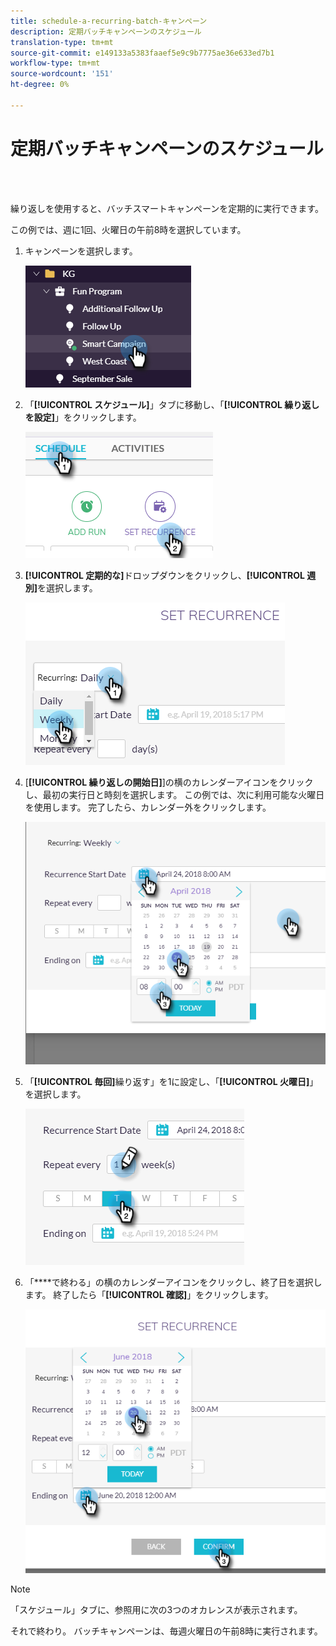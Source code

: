 ```yaml
---
title: schedule-a-recurring-batch-キャンペーン
description: 定期バッチキャンペーンのスケジュール
translation-type: tm+mt
source-git-commit: e149133a5383faaef5e9c9b7775ae36e633ed7b1
workflow-type: tm+mt
source-wordcount: '151'
ht-degree: 0%

---
```



# 定期バッチキャンペーンのスケジュール

<br> 

繰り返しを使用すると、バッチスマートキャンペーンを定期的に実行できます。

この例では、週に1回、火曜日の午前8時を選択しています。

1. キャンペーンを選択します。

   ![イメージ1](/help/sky/assets/smart-campaigns/schedule-a-recurring-batch-campaign/schedule-a-recurring-batch-campaign-1.png)

1. 「**[!UICONTROL スケジュール]**」タブに移動し、「**[!UICONTROL 繰り返しを設定]**」をクリックします。

   ![イメージ2](/help/sky/assets/smart-campaigns/schedule-a-recurring-batch-campaign/schedule-a-recurring-batch-campaign-2.png)

1. **[!UICONTROL 定期的な]**&#x200B;ドロップダウンをクリックし、**[!UICONTROL 週別]**&#x200B;を選択します。

   ![イメージ3](/help/sky/assets/smart-campaigns/schedule-a-recurring-batch-campaign/schedule-a-recurring-batch-campaign-3.png)

1. [**[!UICONTROL 繰り返しの開始日]**]の横のカレンダーアイコンをクリックし、最初の実行日と時刻を選択します。 この例では、次に利用可能な火曜日を使用します。 完了したら、カレンダー外をクリックします。

   ![画像4](/help/sky/assets/smart-campaigns/schedule-a-recurring-batch-campaign/schedule-a-recurring-batch-campaign-4.png)

1. 「**[!UICONTROL 毎回]**&#x200B;繰り返す」を1に設定し、「**[!UICONTROL 火曜日]**」を選択します。

   ![画像5](/help/sky/assets/smart-campaigns/schedule-a-recurring-batch-campaign/schedule-a-recurring-batch-campaign-5.png)

1. 「****&#x200B;で終わる」の横のカレンダーアイコンをクリックし、終了日を選択します。 終了したら「**[!UICONTROL 確認]**」をクリックします。

   ![画像6](/help/sky/assets/smart-campaigns/schedule-a-recurring-batch-campaign/schedule-a-recurring-batch-campaign-6.png)

>[!NOTE]
>
>「スケジュール」タブに、参照用に次の3つのオカレンスが表示されます。

それで終わり。 バッチキャンペーンは、毎週火曜日の午前8時に実行されます。
